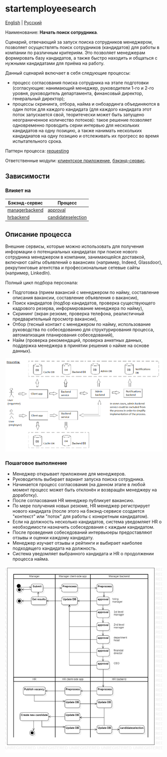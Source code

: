 # startemployeesearch 

[English](startemployeesearch.md) | [Русский](startemployeesearch.ru.md)

Наименование: **Начать поиск сотрудника**.

Сценарий, отвечающий за запуск поиска сотрудников менеджером, позволяет осуществлять поиск сотрудников (кандидатов) для работы в компании по различным критериям.
Это позволяет менеджерам формировать базу кандидатов, а также быстро находить и общаться с нужными кандидатами для приёма на работу.

Данный сценарий включает в себя следующие процессы:
- процесс согласования поиска сотрудника на этапе подготовки (согласующие: нанимающий менеджер, руководители 1-го и 2-го уровня, руководитель департамента, финансовый директор, генеральный директор);
- процессы скрининга, отбора, найма и онбоардинга объединяются в один поток для каждого кандидата (для каждого кандидата этот поток запускается свой, теоритечески может быть запущено неограниченное количество потоков): такое решение позволяет одновременно проводить серии интервью для нескольких кандидатов на одну позицию, а также нанимать нескольких кандидиатов на одну позицию и отслеживать их прогресс во время испытательного срока.

Паттерн процесса: [requesting](../../processpatterns/requesting.ru.md)

Ответственные модули: [клиентское приложение](../../frontend/managerclient.md), [бэкэнд-сервис](../../backend/managerbackend.md).

## Зависимости

### Влияет на

| Бэкэнд-сервис | Процесс |
| --- | ---- |
| [managerbackend](../../backend/managerbackend.ru.md) | [approval](../manager/approval.ru.md) |
| [hrbackend](../../backend/hrbackend.ru.md) | [candidateselection](../hr/candidateselection.ru.md) |

## Описание процесса

Внешние сервисы, которые можно использовать для получения информации о потенциальных кандидатах при поиске нового сотрудника менеджером в компании, занимающейся доставкой, включают сайты объявлений о вакансиях (например, Indeed, Glassdoor), рекрутинговые агентства и профессиональные сетевые сайты (например, LinkedIn).

Полный цикл подбора персонала:
- Подготовка (прием вакансий с менеджером по найму, составление описания вакансии, составление объявления о вакансии),
- Поиск кандидатов (подбор кандидатов, проверка существующего кадрового резерва, информирование менеджера по найму),
- Скрининг (экран резюме, проверка телефона, реалистичный предварительный просмотр вакансии),
- Отбор (тесный контакт с менеджером по найму, использование руководства по собеседованию для структурирования процесса, автоматизация планирования собеседований),
- Найм (проверка рекомендаций, проверка анкетных данных, поддержка менеджера в принятии решения о найме на основе данных).

![requesting_overall](../../img/processpatterns/requesting_overall.png)

### Пошаговое выполнение

- Менеджер открывает приложение для менеджеров.
- Руководитель выбирает вариант запуска поиска сотрудника.
- Начинается процесс согласования (на данном этапе в любой момент процесс может быть отклонён и возвращён менеджеру на доработку).
- После согласования HR менеджер публикует вакансию.
- По мере получения новых резюме, HR менеджер регистрирует нового кандидата (после этого на бэкэнд-сервисе создается "контекст" или "поток" для работы с конкретным кандидатом).
- Если на должность несколько кандидатов, система уведомляет HR о необходимости назначить собеседования с каждым кандидатом.
- После проведения собеседований интервьюеры предоставляют отзывы и оценки каждому кандидату.
- Менеджер изучает отзывы и рейтинги и выбирает наиболее подходящего кандидата на должность.
- Система уведомляет выбранного кандидата и HR о продолжении процесса найма.

![manager.startemployeesearch](../../img/activitydiagrams/manager.startemployeesearch.png)
